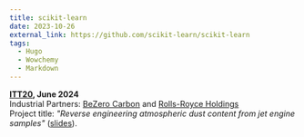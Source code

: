 ```yaml
---
title: scikit-learn
date: 2023-10-26
external_link: https://github.com/scikit-learn/scikit-learn
tags:
  - Hugo
  - Wowchemy
  - Markdown
---
```


 **[ITT20](https://samba.ac.uk/itt20-with-bezero-carbon-and-rolls-royce/), June 2024**  
  Industrial Partners: [BeZero Carbon](https://bezerocarbon.com/) and [Rolls-Royce Holdings](https://www.rolls-royce.com/)  
  Project title: *"Reverse engineering atmospheric dust content from jet engine samples"* ([slides](ITT20RollsRoyceDust.pdf)).

<!--more-->
